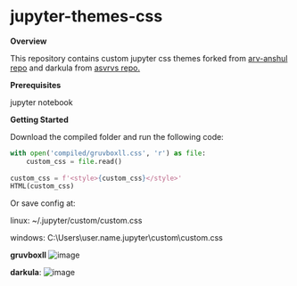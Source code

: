 # jupyter-themes-css

**Overview**

This repository contains custom jupyter css themes forked from
[arv-anshul repo](https://github.com/arv-anshul/modified-jupyterthemes) and darkula from [asvrvs repo.](https://github.com/asvrvs/jupyter-darkula-theme)

**Prerequisites**

jupyter notebook

**Getting Started**

Download the compiled folder and run the following code:
```python from IPython.display import HTML
with open('compiled/gruvboxll.css', 'r') as file:
    custom_css = file.read()
    
custom_css = f'<style>{custom_css}</style>'
HTML(custom_css)
```

Or save config at:

linux: ~/.jupyter/custom/custom.css

windows: C:\Users\user.name\.jupyter\custom\custom.css


**gruvboxll**
![image](https://user-images.githubusercontent.com/71666496/214673506-6c477476-d7d3-4044-82fa-ae2dae4f9e9c.png)


**darkula**:
![image](https://user-images.githubusercontent.com/71666496/214675618-ee63e92d-cb13-4394-8c0e-0cd2916435fb.png)

